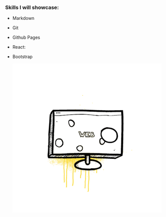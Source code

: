 ### Skills I will showcase: 
 * Markdown
 * Git
 * Github Pages
 * React: 
 * Bootstrap
 
   ![](./img/monitor.gif)
